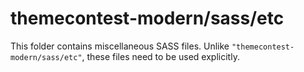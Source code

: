 # themecontest-modern/sass/etc

This folder contains miscellaneous SASS files. Unlike `"themecontest-modern/sass/etc"`, these files
need to be used explicitly.
